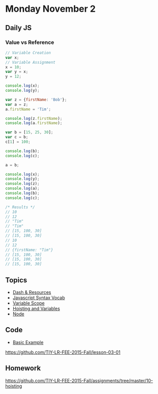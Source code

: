 # Monday November 2


## Daily JS

### Value vs Reference

```js
// Variable Creation
var x;
// Variable Assignment
x = 10;
var y = x;
y = 12;

console.log(x);
console.log(y);

var z = {firstName: 'Bob'};
var a = z;
a.firstName = 'Tim';

console.log(z.firstName);
console.log(a.firstName);

var b = [15, 25, 30];
var c = b;
c[1] = 100;

console.log(b);
console.log(c);

a = b;

console.log(x);
console.log(y);
console.log(z);
console.log(a);
console.log(b);
console.log(c);

/* Results */
// 10
// 12
// "Tim"
// "Tim"
// [15, 100, 30]
// [15, 100, 30]
// 10
// 12
// {firstName: "Tim"}
// [15, 100, 30]
// [15, 100, 30]
// [15, 100, 30]
```

## Topics

- [Dash & Resources](dash.html)
- [Javascript Syntax Vocab](js-vocab.html)
- [Variable Scope](scope.html)
- [Hoisting and Variables](hoisting.html)
- [Node](node.html)

## Code

- [Basic Example](example.html)

https://github.com/TIY-LR-FEE-2015-Fall/lesson-03-01

## Homework

https://github.com/TIY-LR-FEE-2015-Fall/assignments/tree/master/10-hoisting
